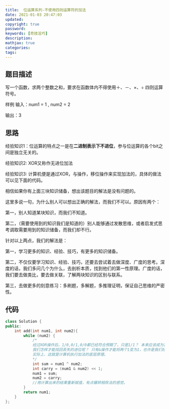 ```yaml
---
title:  位运算系列-不使用四则运算符的加法
date: 2021-01-03 20:47:03
updated:
copyright: true
password:
keywords: [奇技淫巧]
description: 
mathjax: true
categories:
tags: 
---
```


## 题目描述

写一个函数，求两个整数之和，要求在函数体内不得使用＋、－、×、÷ 四则运算符号。

样例
输入：num1 = 1 , num2 = 2

输出：3

## 思路

经验知识1：位运算的特点之一是在**二进制表示下不进位**，参与位运算的各个bit之间是独立无关的。

经验知识2: XOR又称作无进位加法

经验知识3: 计算机便是通过XOR，与操作，移位操作来实现加法的，具体的做法可以见下面的代码。

相信如果你有上面三块知识储备，想出该题目的解法是没有问题的。

这里多说一句，为什么别人可以想出正确的解法，而我们不可以。原因有两个：

第一，别人知道某块知识，而我们不知道。

第二，（需要使用到的知识我们是知道的）别人能够通过发散思维，或者启发式思考调取需要用到的知识储备，而我们却不行。

针对以上两点，我们的解法是：

第一，学习更多的知识、经验、技巧，有更多的知识储备。

第二，不仅仅要学习知识、经验、技巧，还要去尝试着去做深度、广度的思考。深度的话，我们多问几个为什么，去剖析本质，找到他们的第一性原理。广度的话，我们要去做类比，要去做关联，了解两块知识的区别与联系。

第三，去做更多的刻意练习：多刷题，多解题，多推理证明，保证自己思维的严密性。

## 代码

```cpp
class Solution {
public:
    int add(int num1, int num2){
        while (num2) {
            /*
            经过XOR操作后，1/0,0/1,0/0都已经符合预期了，只是1/1？ 本来应该成为10，却变成了0？
            我们怎样才能找回丢失的进位呢？ 只有&操作才能将两个1变为1，也许是我们好的选择？
            实际上，这就是计算机执行加法的底层原理。
            */
            int sum = num1 ^ num2;
            int carry = (num1 & num2) << 1;
            num1 = sum;
            num2 = carry;
            //用计算出来的结果重新赋值，有点辗转相除法的感觉。
        }
        return num1;
    }
};
```
